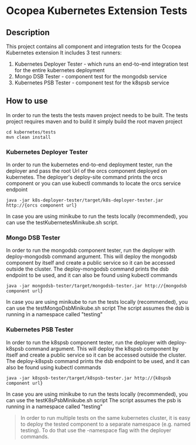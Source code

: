 # Ocopea Kubernetes Extension Tests

## Description

This project contains all component and integration tests for the Ocopea Kubernetes extension
It includes 3 test runners:
1. Kubernetes Deployer Tester - which runs an end-to-end integration test for the entire kubernetes deployment
2. Mongo DSB Tester - component test for the mongodsb service
3. Kubernetes PSB Tester - component test for the k8spsb service

 
## How to use
In order to run the tests the tests maven project needs to be built.
The tests project requires maven and to build it simply build the root maven project

```
cd kubernetes/tests
mvn clean install
```


### Kubernetes Deployer Tester

In order to run the kubernetes end-to-end deployment tester, run the deployer and pass the root Url of the orcs 
component deployed on kubernetes. The deployer's deploy-site command prints the orcs component or you can use kubectl commands
to locate the orcs service endpoint
 
```
java -jar k8s-deployer-tester/target/k8s-deployer-tester.jar http://{orcs component url}
```

In case you are using minikube to run the tests locally (recommended), you can use the testKubernetesMinikube.sh script.


### Mongo DSB Tester

In order to run the mongodsb component tester, run the deployer with deploy-mongodsb command argument. This will deploy
the mongodsb component by itself and create a public service so it can be accessed outside the cluster.
The deploy-mongodsb command prints the dsb endpoint to be used, and it can also be found using kubectl commands
 
```
java -jar mongodsb-tester/target/mongodsb-tester.jar http://{mongodsb component url}
```

In case you are using minikube to run the tests locally (recommended), you can use the testMongoDsbMinikube.sh script
The script assumes the dsb is running in a namespace called "testing"

### Kubernetes PSB Tester

In order to run the k8spsb component tester, run the deployer with deploy-k8spsb command argument. This will deploy
the k8spsb component by itself and create a public service so it can be accessed outside the cluster.
The deploy-k8spsb command prints the dsb endpoint to be used, and it can also be found using kubectl commands
 
```
java -jar k8spsb-tester/target/k8spsb-tester.jar http://{k8spsb component url}
```

In case you are using minikube to run the tests locally (recommended), you can use the testK8sPsbMinikube.sh script
The script assumes the psb is running in a namespace called "testing"


> In order to run multiple tests on the same kubernetes cluster, it is easy to deploy the tested component to a 
separate namespace (e.g. named testing). To do that use the -namespace flag with the deployer commands.
